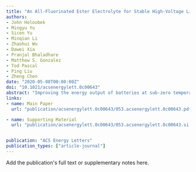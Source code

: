 ```yaml
---
title: "An All-Fluorinated Ester Electrolyte for Stable High-Voltage Li Metal Batteries Capable of Ultra-Low-Temperature Operation"
authors:
- John Holoubek
- Mingyu Yu
- Sicen Yu
- Minqian Li
- Zhaohui Wu
- Dawei Xia
- Pranjal Bhaladhare
- Matthew S. Gonzalez
- Tod Pascal
- Ping Liu
- Zheng Chen
date: "2020-05-08T00:00:00Z"
doi: "10.1021/acsenergylett.0c00643"
abstract: "Improving the energy output of batteries at sub-zero temperatures is crucial to the long-term application of advanced electronics in extreme environments. This can generally be accomplished by employing high-voltage cathodes, applying Li metal anodes, and improving the electrolyte chemistry to provide facile kinetics at ultralow temperature. However, systems capable of all three of these have seldom been studied. Herein, we demonstrate the design of such a system through solvent fluorination, applying a 1 M LiPF6 in a methyl 3,3,3-trifluoropionate (MTFP)/fluoroethylene carbonate (FEC) (9:1) electrolyte that simultaneously provided high-voltage cathode and Li metal anode reversibility at room temperature. This performance was attributed to the production of fluorine-rich interphases formed in the MTFP-based system, which was investigated by X-ray photoelectron spectroscopy (XPS). Furthermore, the all-fluorinated electrolyte provided 161, 149, and 133 mAh g–1 when discharged at −40, −50, and −60 °C, respectively, far exceeding the performance of the commercial electrolyte. This work provides new design principles for high-voltage batteries capable of ultra-low-temperature operation."
links:
- name: Main Paper
  url: "publication/acsenergylett.0c00643/053.acsenergylett.0c00643.pdf"

- name: Supporting Material
  url: "publication/acsenergylett.0c00643/053.acsenergylett.0c00643.si.pdf"


publication: "ACS Energy Letters"
publication_types: ["article-journal"]
---
```


Add the publication's full text or supplementary notes here.
